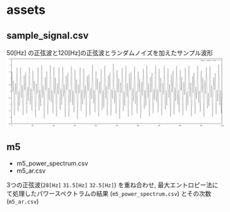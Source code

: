 # assets
## sample_signal.csv
50[Hz] の正弦波と120[Hz]の正弦波とランダムノイズを加えたサンプル波形  
![サンプル波形](sample_signal.png 'サンプル波形')

## m5
* m5_power_spectrum.csv
* m5_ar.csv

3つの正弦波(`28[Hz]` `31.5[Hz]` `32.5[Hz]`) を重ね合わせ, 最大エントロピー法にて処理したパワースペクトラムの結果 (`m5_power_spectrum.csv`) とその次数 (`m5_ar.csv`)
